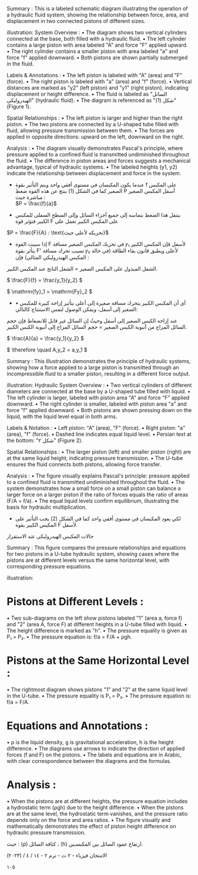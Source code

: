 Summary : This is a labeled schematic diagram illustrating the operation of a hydraulic fluid system, showing the relationship between force, area, and displacement in two connected pistons of different sizes.

illustration:
System Overview :
  • The diagram shows two vertical cylinders connected at the base, both filled with a hydraulic fluid.
  • The left cylinder contains a large piston with area labeled "A" and force "F" applied upward.
  • The right cylinder contains a smaller piston with area labeled "a" and force "f" applied downward.
  • Both pistons are shown partially submerged in the fluid.

Labels & Annotations :
  • The left piston is labeled with "A" (area) and "F" (force).
  • The right piston is labeled with "a" (area) and "f" (force).
  • Vertical distances are marked as "y2" (left piston) and "y1" (right piston), indicating displacement or height difference.
  • The fluid is labeled as "السانل الهيدروليكي" (hydraulic fluid).
  • The diagram is referenced as "شكل (1)" (Figure 1).

Spatial Relationships :
  • The left piston is larger and higher than the right piston.
  • The two pistons are connected by a U-shaped tube filled with fluid, allowing pressure transmission between them.
  • The forces are applied in opposite directions: upward on the left, downward on the right.

Analysis :
  • The diagram visually demonstrates Pascal's principle, where pressure applied to a confined fluid is transmitted undiminished throughout the fluid.
  • The difference in piston areas and forces suggests a mechanical advantage, typical of hydraulic systems.
  • The labeled heights (y1, y2) indicate the relationship between displacement and force in the system. <!-- figure, from page 0 (l=0.064,t=0.061,r=0.415,b=0.252), with ID 75a31917-1128-48d3-bef4-640bc02863e7 -->

- عندما يكون المكبسان في مستوى أفقي واحد ويتم التأثير بقوة f على المكبس الصغير كما في الشكل (1) ينتج عن هذه القوة ضغط P أسفل المكبس الصغير مباشرة حيث :  
$P = \frac{f}{a}$ <!-- text, from page 0 (l=0.333,t=0.096,r=0.956,b=0.176), with ID 5f6dc065-4a2f-4c88-a990-65f1ff636c0f -->

- ينتقل هذا الضغط بتماسه إلى جميع أجزاء السائل وإلى السطح السفلى للمكبس الكبير فتؤثر قوة F على المكبس الكبير تعمل على <!-- text, from page 0 (l=0.334,t=0.179,r=0.872,b=0.229), with ID f3bc3582-13d9-41dd-ba7c-2fe9a0437328 -->

$P = \frac{F}{A} : \text{تحريكه لأعلى حيث}$ <!-- text, from page 0 (l=0.624,t=0.232,r=0.861,b=0.262), with ID dc8716b6-2659-43e6-a9cd-b581ffa77710 -->

- إذا سببت القوة F في تحريك المكبس الصغير مسافة 𝑦₁ لأسفل فإن المكبس الكبير يتأثر بقوة F' تسبب تحرك مسافة 𝑦₂ لأعلى ويطبق قانون بقاء الطاقة (في حالة المكبس الهيدروليكي المثالي) فإن :

الشغل المبذول على المكبس الصغير = الشغل الناتج عند المكبس الكبير. <!-- text, from page 0 (l=0.066,t=0.265,r=0.871,b=0.336), with ID 7dd99351-50d4-4aac-b848-06dfe8157202 -->

$ \frac{F}{f} = \frac{y_1}{y_2} $ <!-- text, from page 0 (l=0.630,t=0.340,r=0.770,b=0.391), with ID 35b80d53-908f-4340-90f6-5bbc3e6f6395 -->

$ \mathrm{fy}_1 = \mathrm{Fy}_2 $ <!-- text, from page 0 (l=0.314,t=0.338,r=0.465,b=0.392), with ID 0e6af54d-d8d4-4598-9c44-13a2989219b6 -->

- • أي أن المكبس الكبير يتحرك مسافة صغيرة إلى أعلى بتأثير إزاحة كبيرة للمكبس الصغير إلى أسفل، ويمكن الوصول لنفس الاستنتاج كالتالي: <!-- text, from page 0 (l=0.063,t=0.391,r=0.874,b=0.440), with ID d88c972d-d2d8-4c2e-ada4-dc98800400d3 -->

عند إزاحة الكبس الصغير إلى أسفل وحيثُ إن السائل غير قابل للانضغاط فإن حجم السائل المزاح من أنبوبة الكبس الصغير = حجم السائل المزاح إلى أنبوبة الكبس الكبير. <!-- text, from page 0 (l=0.065,t=0.440,r=0.862,b=0.487), with ID 05cbace3-e532-4661-a947-7704e3705c88 -->

$ \frac{A}{a} = \frac{y_1}{y_2} $ <!-- text, from page 0 (l=0.631,t=0.489,r=0.772,b=0.544), with ID 7ffcd511-1565-4fcb-8e48-53492d1e72d8 -->

$ \therefore \quad A\,y_2 = a\,y_1 $ <!-- text, from page 0 (l=0.319,t=0.489,r=0.489,b=0.543), with ID a8b21ad4-25e6-49d4-8950-56d9966fe13e -->

Summary : This illustration demonstrates the principle of hydraulic systems, showing how a force applied to a large piston is transmitted through an incompressible fluid to a smaller piston, resulting in a different force output.

illustration:
Hydraulic System Overview :
  • Two vertical cylinders of different diameters are connected at the base by a U-shaped tube filled with liquid.
  • The left cylinder is larger, labeled with piston area "A" and force "F" applied downward.
  • The right cylinder is smaller, labeled with piston area "a" and force "f" applied downward.
  • Both pistons are shown pressing down on the liquid, with the liquid level equal in both arms.

Labels & Notation :
  • Left piston: "A" (area), "F" (force).
  • Right piston: "a" (area), "f" (force).
  • Dashed line indicates equal liquid level.
  • Persian text at the bottom: "شکل ۲" (Figure 2).

Spatial Relationships :
  • The larger piston (left) and smaller piston (right) are at the same liquid height, indicating pressure transmission.
  • The U-tube ensures the fluid connects both pistons, allowing force transfer.

Analysis :
  • The figure visually explains Pascal's principle: pressure applied to a confined fluid is transmitted undiminished throughout the fluid.
  • The system demonstrates how a small force on a small piston can balance a larger force on a larger piston if the ratio of forces equals the ratio of areas (F/A = f/a).
  • The equal liquid levels confirm equilibrium, illustrating the basis for hydraulic multiplication. <!-- figure, from page 0 (l=0.062,t=0.472,r=0.278,b=0.611), with ID 10600c4e-2a7c-49c8-b167-a88ac837f461 -->

- لكي يعود المكبسان في مستوي أفقي واحد كما في الشكل (2) يجب التأثير على المكبس الكبير بقوة F لأسفل. <!-- text, from page 0 (l=0.315,t=0.547,r=0.874,b=0.594), with ID c0500e6c-0468-46b3-914f-4177bf26053b -->

حالات المكبس الهيدروليكى عند الاستقرار <!-- text, from page 0 (l=0.531,t=0.608,r=0.929,b=0.647), with ID e1b61902-cebd-43bb-bccf-d857f1ca3d1c -->

Summary : This figure compares the pressure relationships and equations for two pistons in a U-tube hydraulic system, showing cases where the pistons are at different levels versus the same horizontal level, with corresponding pressure equations.

illustration:
# Pistons at Different Levels :
• Two sub-diagrams on the left show pistons labeled "1" (area a, force f) and "2" (area A, force F) at different heights in a U-tube filled with liquid.
• The height difference is marked as "h".
• The pressure equality is given as P₁ = P₂.
• The pressure equation is: f/a = F/A + ρgh.

# Pistons at the Same Horizontal Level :
• The rightmost diagram shows pistons "1" and "2" at the same liquid level in the U-tube.
• The pressure equality is P₁ = P₂.
• The pressure equation is: f/a = F/A.

# Equations and Annotations :
• ρ is the liquid density, g is gravitational acceleration, h is the height difference.
• The diagrams use arrows to indicate the direction of applied forces (f and F) on the pistons.
• The labels and equations are in Arabic, with clear correspondence between the diagrams and the formulas.

# Analysis :
• When the pistons are at different heights, the pressure equation includes a hydrostatic term (ρgh) due to the height difference.
• When the pistons are at the same level, the hydrostatic term vanishes, and the pressure ratio depends only on the force and area ratios.
• The figure visually and mathematically demonstrates the effect of piston height difference on hydraulic pressure transmission. <!-- figure, from page 0 (l=0.108,t=0.651,r=0.888,b=0.892), with ID 8da88e8e-e115-4c80-b10d-617bdccda2b9 -->

حيث : (ρ) كثافة السائل ، (h) ارتفاع عمود السائل بين المكبسـين. <!-- text, from page 0 (l=0.389,t=0.898,r=0.895,b=0.924), with ID 2a29e440-02f7-4771-84f6-8a51805e47c9 -->

الامتحان فيزياء - ٢ ث - ترم ٢ - ١٤ / ٤ / (٢٠٢٣)

١٠٥ <!-- text, from page 0 (l=0.068,t=0.932,r=0.406,b=0.964), with ID 9369cf64-f59f-40f0-99e1-ad0abaf78d59 -->